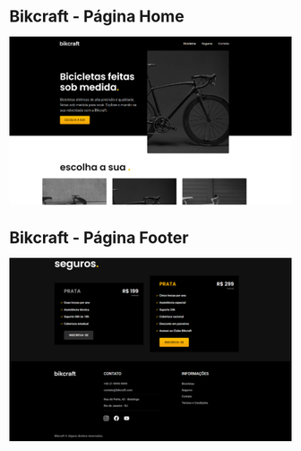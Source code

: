 # Bikcraft - Página Home

![enter image description here](https://github.com/emersonpacifico/Bikcraft/blob/main/img/bik-github.png?raw=true)

# Bikcraft - Página Footer

![enter image description here](https://github.com/emersonpacifico/Bikcraft/blob/main/img/img-github/footer-github.png?raw=true)
